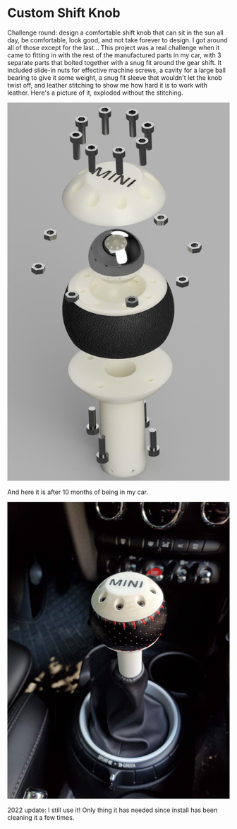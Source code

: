 # Custom Shift Knob

Challenge round: design a comfortable shift knob that can sit in the sun all day, be comfortable, look good, and not take forever to design. I got around all of those except for the last... This project was a real challenge when it came to fitting in with the rest of the manufactured parts in my car, with 3 separate parts that bolted together with a snug fit around the gear shift. It included slide-in nuts for effective machine screws, a cavity for a large ball bearing to give it some weight, a snug fit sleeve that wouldn't let the knob twist off, and leather stitching to show me how hard it is to work with leather. Here's a picture of it, exploded without the stitching.

<img src="images/3dprints/shiftknob_rendered.jpg?raw=true"/>

And here it is after 10 months of being in my car.

<img src="images/3dprints/shiftknob.jpg?raw=true"/>

2022 update: I still use it! Only thing it has needed since install has been cleaning it a few times.
